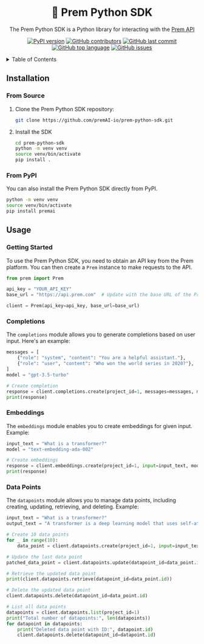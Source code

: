 <div align="center">
  <h1 align="center">🚀 Prem Python SDK</h1>
  <p align="center">The Prem Python SDK is a Python library for interacting with the <a href="https://github.com/premAI-io/prem-saas">Prem  API</a></p>

[![PyPI version](https://img.shields.io/pypi/v/premai.svg)](https://pypi.org/project/premai/)
[![GitHub contributors](https://img.shields.io/github/contributors/premAI-io/prem-python-sdk.svg)](https://github.com/premAI-io/prem-python-sdk/graphs/contributors)
[![GitHub last commit](https://img.shields.io/github/last-commit/premAI-io/prem-python-sdk.svg)](https://github.com/premAI-io/prem-python-sdk/commits/master)
[![GitHub top language](https://img.shields.io/github/languages/top/premAI-io/prem-python-sdk.svg)](https://github.com/premAI-io/prem-python-sdk)
[![GitHub issues](https://img.shields.io/github/issues/premAI-io/prem-python-sdk.svg)](https://github.com/premAI-io/prem-python-sdk/issues)
</div>


<details>
    <summary>Table of Contents</summary>
    <ol>
        <li><a href="#installation">Installation</a></li>
        <li><a href="#usage">Usage</a></li>
        <ol>
            <li><a href="#getting-started">Getting Started</a></li>
            <li><a href="#completions">Completions</a></li>
            <li><a href="#embeddings">Embeddings</a></li>
            <li><a href="#data-points">DataPoints</a></li>
        </ol>
    </ol>
</details>

## Installation

### From Source

1. Clone the Prem Python SDK repository:

   ```bash
   git clone https://github.com/premAI-io/prem-python-sdk.git
   ``````

2. Install the SDK
    ```bash
    cd prem-python-sdk
    python -m venv venv
    source venv/bin/activate
    pip install .
    ```
### From PyPI
You can also install the Prem Python SDK directly from PyPI.

```bash
python -m venv venv
source venv/bin/activate
pip install premai
```
## Usage
### Getting Started
To use the Prem Python SDK, you need to obtain an API key from the Prem platform. You can then create a `Prem` instance to make requests to the API.

```python
from prem import Prem

api_key = "YOUR_API_KEY"
base_url = "https://api.prem.com"  # Update with the base URL of the Prem API

client = Prem(api_key=api_key, base_url=base_url)
```

### Completions
The `completions` module allows you to generate completions based on user input. Here's an example:

```python
messages = [
    {"role": "system", "content": "You are a helpful assistant."},
    {"role": "user", "content": "Who won the world series in 2020?"},
]
model = "gpt-3.5-turbo"

# Create completion
response = client.completions.create(project_id=1, messages=messages, model=model, stream=False)
print(response)
```

### Embeddings
The `embeddings` module enables you to create embeddings for given input. Example:

```python
input_text = "What is a transformer?"
model = "text-embedding-ada-002"

# Create embeddings
response = client.embeddings.create(project_id=1, input=input_text, model=model)
print(response)
```

### Data Points
The `datapoints` module allows you to manage data points, including creating, updating, retrieving, and deleting. Example:
```python
input_text = "What is a transformer?"
output_text = "A transformer is a deep learning model that uses self-attention."

# Create 10 data points
for _ in range(10):
    data_point = client.datapoints.create(project_id=1, input=input_text, output=output_text, positive=True)

# Update the last data point
patched_data_point = client.datapoints.update(datapoint_id=data_point.id, data={"positive": False})

# Retrieve the updated data point
print(client.datapoints.retrieve(datapoint_id=data_point.id))

# Delete the updated data point
client.datapoints.delete(datapoint_id=data_point.id)

# List all data points
datapoints = client.datapoints.list(project_id=1)
print("Total number of datapoints:", len(datapoints))
for datapoint in datapoints:
    print("Deleted data point with ID:", datapoint.id)
    client.datapoints.delete(datapoint_id=datapoint.id)
```
